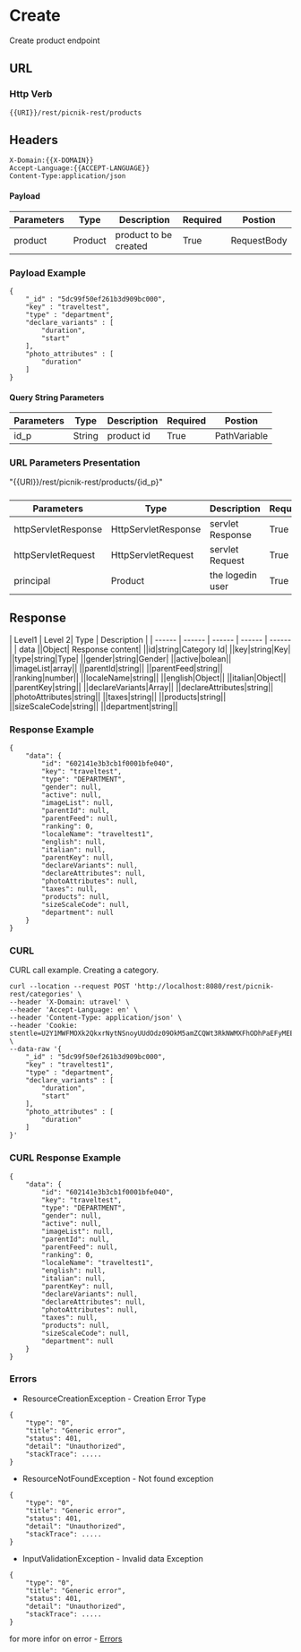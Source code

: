 # Create

Create product endpoint



 ## URL
 ### Http Verb <Badge text="POST" vertical="middle"/>

```
{{URI}}/rest/picnik-rest/products
``` 

## Headers
```
X-Domain:{{X-DOMAIN}}
Accept-Language:{{ACCEPT-LANGUAGE}}
Content-Type:application/json
```

#### Payload
| Parameters | Type | Description | Required | Postion |
| ------ | ------ | ------ | ------ | ------ |
| product | Product | product to be created | True | RequestBody | 

### Payload Example
```
{
    "_id" : "5dc99f50ef261b3d909bc000",
    "key" : "traveltest",
    "type" : "department",
    "declare_variants" : [ 
        "duration", 
        "start"
    ],
    "photo_attributes" : [ 
        "duration"
    ]
}
```

#### Query String Parameters
| Parameters | Type | Description | Required | Postion |
| ------ | ------ | ------ | ------ | ------ |
| id_p | String | product id | True | PathVariable | 

### URL Parameters Presentation
"{{URI}}/rest/picnik-rest/products/{id_p}"


##### <Badge text="Parameters" type="warning"/>
| Parameters | Type | Description | Required | Postion |
| ------ | ------ | ------ | ------ | ------ |
| httpServletResponse | HttpServletResponse | servlet Response | True | Param | 
| httpServletRequest | HttpServletRequest | servlet Request | True | Param | 
| principal | Product | the logedin user | True | Param | 


## Response
| Level1 | Level 2| Type | Description |
| ------ | ------ | ------ | ------ | ------ |
| data ||Object| Response content|
||id|string|Category Id|
||key|string|Key|
||type|string|Type|
||gender|string|Gender|
||active|bolean||
||imageList|array||
||parentId|string||
||parentFeed|string||
||ranking|number||
||localeName|string||
||english|Object||
||italian|Object||
||parentKey|string||
||declareVariants|Array||
||declareAttributes|string||
||photoAttributes|string||
||taxes|string||
||products|string||
||sizeScaleCode|string||
||department|string||

### Response Example
```
{
    "data": {
        "id": "602141e3b3cb1f0001bfe040",
        "key": "traveltest",
        "type": "DEPARTMENT",
        "gender": null,
        "active": null,
        "imageList": null,
        "parentId": null,
        "parentFeed": null,
        "ranking": 0,
        "localeName": "traveltest1",
        "english": null,
        "italian": null,
        "parentKey": null,
        "declareVariants": null,
        "declareAttributes": null,
        "photoAttributes": null,
        "taxes": null,
        "products": null,
        "sizeScaleCode": null,
        "department": null
    }
}
```

### CURL
CURL call example. Creating a category.
```
curl --location --request POST 'http://localhost:8080/rest/picnik-rest/categories' \
--header 'X-Domain: utravel' \
--header 'Accept-Language: en' \
--header 'Content-Type: application/json' \
--header 'Cookie: stentle=U2Y1MWFMOXk2QkxrNytNSnoyUUdOdz09OkM5amZCQWt3RkNWMXFhODhPaEFyMEE9PQ' \
--data-raw '{
    "_id" : "5dc99f50ef261b3d909bc000",
    "key" : "traveltest1",
    "type" : "department",
    "declare_variants" : [ 
        "duration", 
        "start"
    ],
    "photo_attributes" : [ 
        "duration"
    ]
}'
```

### CURL Response Example
```
{
    "data": {
        "id": "602141e3b3cb1f0001bfe040",
        "key": "traveltest",
        "type": "DEPARTMENT",
        "gender": null,
        "active": null,
        "imageList": null,
        "parentId": null,
        "parentFeed": null,
        "ranking": 0,
        "localeName": "traveltest1",
        "english": null,
        "italian": null,
        "parentKey": null,
        "declareVariants": null,
        "declareAttributes": null,
        "photoAttributes": null,
        "taxes": null,
        "products": null,
        "sizeScaleCode": null,
        "department": null
    }
}
```

### Errors

- ResourceCreationException <Badge text="ResourceCreationException" type="error"/> - Creation Error Type

```
{
    "type": "0",
    "title": "Generic error",
    "status": 401,
    "detail": "Unauthorized",
    "stackTrace": .....
}
```

- ResourceNotFoundException <Badge text="ResourceCreationException" type="error"/> - Not found exception

```
{
    "type": "0",
    "title": "Generic error",
    "status": 401,
    "detail": "Unauthorized",
    "stackTrace": .....
}
```

- InputValidationException <Badge text="InputValidationException" type="error"/> - Invalid data Exception

```
{
    "type": "0",
    "title": "Generic error",
    "status": 401,
    "detail": "Unauthorized",
    "stackTrace": .....
}
```

for more infor on error - [Errors ](errors.html) 